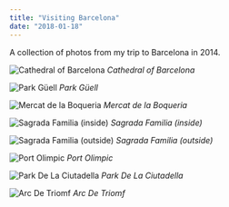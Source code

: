 ```yaml
---
title: "Visiting Barcelona"
date: "2018-01-18"
---
```


A collection of photos from my trip to Barcelona in 2014.

![Cathedral of Barcelona](./1.jpeg)
_Cathedral of Barcelona_

![Park Güell](./2.jpeg)
_Park Güell_

![Mercat de la Boqueria](./3.jpeg)
_Mercat de la Boqueria_

![Sagrada Familia (inside)](./4.jpeg)
_Sagrada Familia (inside)_

![Sagrada Familia (outside)](./5.jpeg)
_Sagrada Familia (outside)_

![Port Olimpic](./6.jpeg)
_Port Olimpic_

![Park De La Ciutadella](./7.jpeg)
_Park De La Ciutadella_

![Arc De Triomf](./8.jpeg)
_Arc De Triomf_
